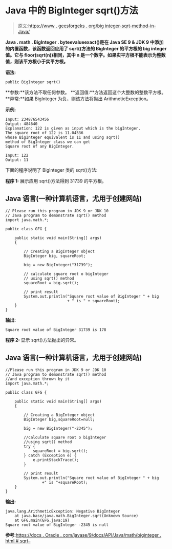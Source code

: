 # Java 中的 BigInteger sqrt()方法

> 原文:[https://www . geesforgeks . org/big integer-sqrt-method-in-Java/](https://www.geeksforgeeks.org/biginteger-sqrt-method-in-java/)

**Java . math . BigInteger . byteevalueexact()**是在 Java SE 9 & JDK 9 中添加的内置函数**，该函数返回应用了 sqrt()方法的 BigInteger 的平方根的 big integer 值。它与 floor(sqrt(n))相同，其中 n 是一个数字。如果实平方根不能表示为整数值，则该平方根小于实平方根。**

**语法:**

```
public BigInteger sqrt()
```

**参数:**该方法不取任何参数。
**返回值:**方法返回这个大整数的整数平方根。
**异常:**如果 BigInteger 为负，则该方法将抛出 ArithmeticException。

**示例:**

```
Input: 234876543456
Output: 484640
Explanation: 122 is given as input which is the bigInteger.
The square root of 122 is 11.04536
whose BigInteger equivalent is 11 and using sqrt()
method of BigInteger class we can get
Square root of any BigInteger.

Input: 122
Output: 11
```

下面的程序说明了 BigInteger 类的 sqrt()方法:

**程序 1:** 展示应用 sqrt()方法得到 31739 的平方根。

## Java 语言(一种计算机语言，尤用于创建网站)

```
// Please run this program in JDK 9 or JDK 10
// Java program to demonstrate sqrt() method
import java.math.*;

public class GFG {

    public static void main(String[] args)
    {

        // Creating a BigInteger object
        BigInteger big, squareRoot;

        big = new BigInteger("31739");

        // calculate square root o bigInteger
        // using sqrt() method
        squareRoot = big.sqrt();

        // print result
        System.out.println("Square root value of BigInteger " + big
                           + " is " + squareRoot);
    }
}
```

**输出:**

```
Square root value of BigInteger 31739 is 178
```

**程序 2:** 显示 sqrt()方法抛出的异常。

## Java 语言(一种计算机语言，尤用于创建网站)

```
//Please run this program in JDK 9 or JDK 10
// Java program to demonstrate sqrt() method
//and exception thrown by it
import java.math.*;

public class GFG {

    public static void main(String[] args)
    {

        // Creating a BigInteger object
        BigInteger big,squareRoot=null;

        big = new BigInteger("-2345");

        //calculate square root o bigInteger
        //using sqrt() method
        try {
            squareRoot = big.sqrt();
        } catch (Exception e) {
            e.printStackTrace();
        }

        // print result
        System.out.println("Square root value of BigInteger " + big
                +" is "+squareRoot);
    }
}
```

**输出:**

```
java.lang.ArithmeticException: Negative BigInteger
    at java.base/java.math.BigInteger.sqrt(Unknown Source)
    at GFG.main(GFG.java:19)
Square root value of BigInteger -2345 is null
```

**参考:**[https://docs . Oracle . com/javase/9/docs/API/Java/math/biginteger . html # sqrt–](https://docs.oracle.com/javase/9/docs/api/java/math/BigInteger.html#sqrt--)